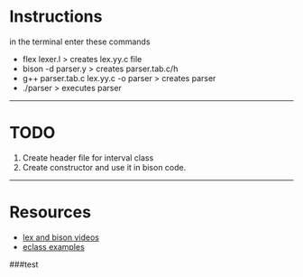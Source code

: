 
# Instructions

in the terminal enter these commands
- flex lexer.l > creates lex.yy.c file
- bison -d parser.y > creates parser.tab.c/h
- g++ parser.tab.c lex.yy.c -o parser > creates parser
- ./parser > executes parser

---

# TODO  
1. Create header file for interval class
2. Create constructor and use it in bison code.

---

# Resources
- [lex and bison videos](https://www.youtube.com/watch?v=POjnw0xEVas)
- [eclass examples](https://www.dit.uoi.gr/e-class/modules/document/file.php/336/Flex_Examples.pdf)

###test